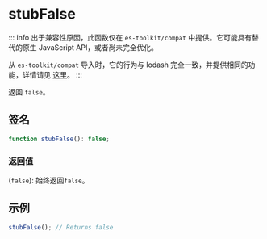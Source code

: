 # stubFalse

::: info
出于兼容性原因，此函数仅在 `es-toolkit/compat` 中提供。它可能具有替代的原生 JavaScript API，或者尚未完全优化。

从 `es-toolkit/compat` 导入时，它的行为与 lodash 完全一致，并提供相同的功能，详情请见 [这里](../../../compatibility.md)。
:::

返回 `false`。

## 签名

```typescript
function stubFalse(): false;
```

### 返回值

(`false`): 始终返回`false`。

## 示例

```typescript
stubFalse(); // Returns false
```

